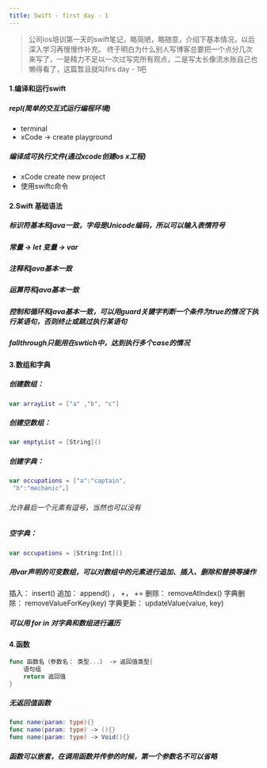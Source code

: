 ```yaml
---
title: Swift - first day - 1
---
```

>公司ios培训第一天的swift笔记，略简陋，略随意，介绍下基本情况，以后深入学习再慢慢作补充。 终于明白为什么别人写博客总要把一个点分几次来写了，一是精力不足以一次过写完所有观点，二是写太长像流水账自己也懒得看了，这篇暂且就叫firs day - 1吧 
<!-- more -->

#### 1.编译和运行swift
##### repl(简单的交互式运行编程环境)
* terminal
* xCode -> create playground

##### 编译成可执行文件(通过xcode创建os x工程)
* xCode create new project
* 使用swiftc命令

#### 2.Swift 基础语法
##### 标识符基本和java一致，字母是Unicode编码，所以可以输入表情符号
##### 常量 -> let    变量 -> var  
##### 注释和java基本一致
##### 运算符和java基本一致
##### 控制和循环和java基本一致，可以用guard关键字判断一个条件为true的情况下执行某语句，否则终止或跳过执行某语句
##### fallthrough只能用在swtich中，达到执行多个case的情况

#### 3.数组和字典
##### 创建数组：
``` swift
var arrayList = ["a" ,"b", "c"]
```
##### 创建空数组：
``` swift
var emptyList = [String]()
```
##### 创建字典：
``` swift
var occupations = ["a":"captain",
 "b":"mechanic"，]
```
###### 允许最后一个元素有逗号，当然也可以没有
##### 空字典：
``` swift
var occupations = [String:Int]()
```
##### 用var声明的可变数组，可以对数组中的元素进行追加、插入、删除和替换等操作
插入： insert()
追加： append()  ， +， +=
删除： removeAtIndex()
字典删除： removeValueForKey(key)
字典更新： updateValue(value, key)
##### 可以用 for in 对字典和数组进行遍历

#### 4.函数
``` swift
func 函数名（参数名： 类型...） -> 返回值类型{
	语句组
	return 返回值
}
```
##### 无返回值函数
``` swift
func name(param: type){}
func name(param: type) -> (){}
func name(param: type) -> Void(){}
```
##### 函数可以嵌套，在调用函数并传参的时候，第一个参数名不可以省略